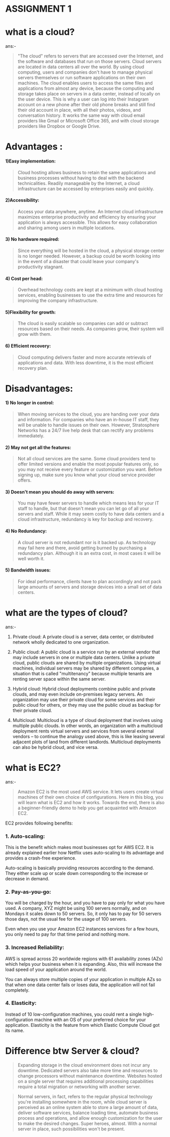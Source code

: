 # ASSIGNMENT 1

# what is a cloud?

ans:- 
> "The cloud" refers to servers that are accessed over the Internet, and the software and databases that run on those servers. Cloud servers are located in data centers all over the world. By using cloud computing, users and companies don't have to manage physical servers themselves or run software applications on their own machines.
     The cloud enables users to access the same files and applications from almost any device, because the computing and storage takes place on servers in a data center, instead of locally on the user device. This is why a user can log into their Instagram account on a new phone after their old phone breaks and still find their old account in place, with all their photos, videos, and conversation history. It works the same way with cloud email providers like Gmail or Microsoft Office 365, and with cloud storage providers like Dropbox or Google Drive.


# Advantages : 
#### 1)Easy implementation: 
> Cloud hosting allows business to retain the same applications and business processes without having to deal with the backend technicalities. Readily manageable by the Internet, a cloud infrastructure can be accessed by enterprises easily and quickly.

#### 2)Accessibility: 
> Access your data anywhere, anytime. An Internet cloud infrastructure maximizes enterprise productivity and efficiency by ensuring your application is always accessible. This allows for easy collaboration and sharing among users in multiple locations.

#### 3) No hardware required: 
> Since everything will be hosted in the cloud, a physical storage center is no longer needed. However, a backup could be worth looking into in the event of a disaster that could leave your company's productivity stagnant.
#### 4) Cost per head: 
> Overhead technology costs are kept at a minimum with cloud hosting services, enabling businesses to use the extra time and resources for improving the company infrastructure. 
#### 5)Flexibility for growth: 
> The cloud is easily scalable so companies can add or subtract resources based on their needs. As companies grow, their system will grow with them.
#### 6) Efficient recovery: 
> Cloud computing delivers faster and more accurate retrievals of applications and data. With less downtime, it is the most efficient recovery plan.

# Disadvantages:

#### 1) No longer in control: 
>When moving services to the cloud, you are handing over your data and information. For companies who have an in-house IT staff, they will be unable to handle issues on their own. However, Stratosphere Networks has a 24/7 live help desk that can rectify any problems immediately.

#### 2) May not get all the features: 

>Not all cloud services are the same. Some cloud providers tend to offer limited versions and enable the most popular features only, so you may not receive every feature or customization you want. Before signing up, make sure you know what your cloud service provider offers.

#### 3) Doesn't mean you should do away with servers:

>  You may have fewer servers to handle which means less for your IT staff to handle, but that doesn't mean you can let go of all your servers and staff. While it may seem costly to have data centers and a cloud infrastructure, redundancy is key for backup and recovery.

#### 4) No Redundancy:
> A cloud server is not redundant nor is it backed up. As technology may fail here and there, avoid getting burned by purchasing a redundancy plan. Although it is an extra cost, in most cases it will be well worth it.
#### 5) Bandwidth issues: 
> For ideal performance, clients have to plan accordingly and not pack large amounts of servers and storage devices into a small set of data centers.




# what are the types of cloud?

ans:- 
1. Private cloud: A private cloud is a server, data center, or distributed network wholly dedicated to one organization.

2.  Public cloud: A public cloud is a service run by an external vendor that may include servers in one or multiple data centers. Unlike a private cloud, public clouds are shared by multiple organizations. Using virtual machines, individual servers may be shared by different companies, a situation that is called "multitenancy" because multiple tenants are renting server space within the same server.


3. Hybrid cloud: Hybrid cloud deployments combine public and private clouds, and may even include on-premises legacy servers. An organization may use their private cloud for some services and their public cloud for others, or they may use the public cloud as backup for their private cloud.

4. Multicloud: Multicloud is a type of cloud deployment that involves using multiple public clouds. In other words, an organization with a multicloud deployment rents virtual servers and services from several external vendors – to continue the analogy used above, this is like leasing several adjacent plots of land from different landlords. Multicloud deployments can also be hybrid cloud, and vice versa.

#  what is EC2?

ans:- 
> Amazon EC2 is the most used AWS service. It lets users create virtual machines of their own choice of configurations. Here in this blog, you will learn what is EC2 and how it works. Towards the end, there is also a beginner-friendly demo to help you get acquainted with Amazon EC2.

EC2 provides following benefits:

### 1. Auto-scaling:

This is the benefit which makes most businesses opt for AWS EC2. It is already explained earlier how Netflix uses auto-scaling to its advantage and provides a crash-free experience.

Auto-scaling is basically providing resources according to the demand. They either scale up or scale down corresponding to the increase or decrease in demand.

### 2. Pay-as-you-go:

You will be charged by the hour, and you have to pay only for what you have used. A company, XYZ might be using 100 servers normally, and on Mondays it scales down to 50 servers. So, it only has to pay for 50 servers those days, not the usual fee for the usage of 100 servers.

Even when you use your Amazon EC2 instances services for a few hours, you only need to pay for that time period and nothing more.

### 3. Increased Reliability:

AWS is spread across 20 worldwide regions with 61 availability zones (AZs) which helps your business when it is expanding. Also, this will increase the load speed of your application around the world.

You can always store multiple copies of your application in multiple AZs so that when one data center fails or loses data, the application will not fail completely.

### 4. Elasticity:

Instead of 10 low-configuration machines, you could rent a single high-configuration machine with an OS of your preferred choice for your application. Elasticity is the feature from which Elastic Compute Cloud got its name.

# Difference btw Server & cloud?

> Expanding storage in the cloud environment does not incur any downtime. Dedicated servers also take more time and resources to change processors without maintenance downtime. Websites hosted on a single server that requires additional processing capabilities require a total migration or networking with another server.

> Normal servers, in fact, refers to the regular physical technology you're installing somewhere in the room, while cloud server is perceived as an online system able to store a large amount of data, deliver software services, balance loading time, automate business process and operations, and allow enough customization for the user to make the desired changes. Super heroes, almost. With a normal server in place, such possibilities won't be present.